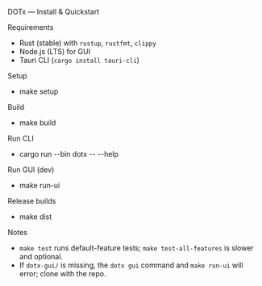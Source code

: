 DOTx — Install & Quickstart

Requirements
- Rust (stable) with `rustup`, `rustfmt`, `clippy`
- Node.js (LTS) for GUI
- Tauri CLI (`cargo install tauri-cli`)

Setup
- make setup

Build
- make build

Run CLI
- cargo run --bin dotx -- --help

Run GUI (dev)
- make run-ui

Release builds
- make dist

Notes
- `make test` runs default-feature tests; `make test-all-features` is slower and optional.
- If `dotx-gui/` is missing, the `dotx gui` command and `make run-ui` will error; clone with the repo.

